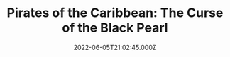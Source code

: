 ---
title: "Pirates of the Caribbean: The Curse of the Black Pearl"
year: 2003
date: 2022-06-05T21:02:45.000Z
permalink: /almanac/movies/2022-06-05-pirates-of-the-caribbean-the-curse-of-the-black-pearl/index.html
link: https://letterboxd.com/rknightuk/film/pirates-of-the-caribbean-the-curse-of-the-black-pearl/5/
rating: 3
---